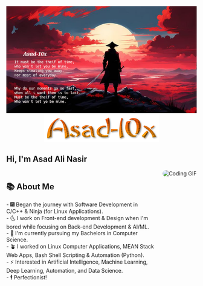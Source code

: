 

<!-- Header Pic at the top of readme.md -->
<div align="center">
  <img src="./images/header.jpeg" alt="Header Image" width="800">
</div>


<!-- Username Pic under the Header-->
<div align="center">
  <img src="./images/username-styled.png" alt="Styled Username">
</div>

<!-- Greetings-->
## Hi, I'm Asad Ali Nasir

<!-- About Me -->
<!-- ### 📚 About Me -->
<!-- <div align="right" width="250" > -->
<!--   <img src="https://i.giphy.com/media/v1.Y2lkPTc5MGI3NjExYThjbWk5aGRzaWRlcnZ6d3A3aGJ5cHNwNWhrb3NoN2s4cTJ3M3p3byZlcD12MV9pbnRlcm5hbF9naWZfYnlfaWQmY3Q9Zw/qgQUggAC3Pfv687qPC/giphy.gif" alt="programming-git"> -->
<!-- </div> -->
<!-- <div align="left"> -->
<!-- - 🎇 Began the Journey with Software Development in C/C++ & Ninja (for Linux Applications) -->
<!-- - 🌜 I work on Front-end development & Design when I'm bored while focusing on Back-end Development & AI/ML. -->
<!-- - 🌱 I'm currently pursuing my Bachelors in Computer Science. -->
<!-- - 🪴 I worked on Linux Computer Applications, MEAN Stack Web Apps, Bash Shell Scripting & Automation (Python). -->
<!-- - ⚡ Interested in Artificial Intelligence, Machine Learning, Deep Learning, Automation and Data Science. -->
<!-- - 🕴️ Perfectionist !  -->
<!-- </div> -->

<div style="display: flex; align-items: flex-start;">
  <div style="flex: 1; padding-right: 20px;">
    <!-- Text content -->
    <h2>📚 About Me</h2>
    <p>
      - 🎆 Began the journey with Software Development in C/C++ & Ninja (for Linux Applications).<br>
      - 🌜 I work on Front-end development & Design when I'm bored while focusing on Back-end Development & AI/ML.<br>
      - 🌱 I'm currently pursuing my Bachelors in Computer Science.<br>
      - 🪴 I worked on Linux Computer Applications, MEAN Stack Web Apps, Bash Shell Scripting & Automation (Python).<br>
      - ⚡ Interested in Artificial Intelligence, Machine Learning, Deep Learning, Automation, and Data Science.<br>
      - 🕴️ Perfectionist!
    </p>
  </div>
  <div>
    <!-- Image/GIF -->
    <img src="https://i.giphy.com/media/v1.Y2lkPTc5MGI3NjExYThjbWk5aGRzaWRlcnZ6d3A3aGJ5cHNwNWhrb3NoN2s4cTJ3M3p3byZlcD12MV9pbnRlcm5hbF9naWZfYnlfaWQmY3Q9Zw/qgQUggAC3Pfv687qPC/giphy.gif" alt="Coding GIF" style="max-width: 300px; border-radius: 10px;">
  </div>
</div>












